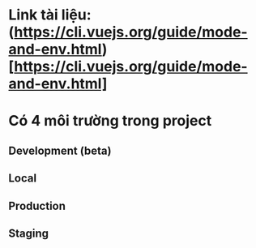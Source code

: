# Link tài liệu: (https://cli.vuejs.org/guide/mode-and-env.html)[https://cli.vuejs.org/guide/mode-and-env.html]
# Có 4 môi trường trong project
## Development (beta)
## Local
## Production
## Staging
